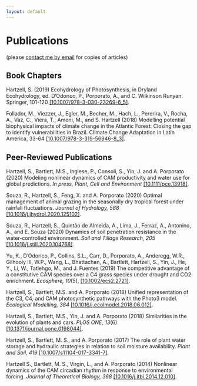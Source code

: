 ```yaml
---
layout: default
---
```


# Publications

(please [contact me by email](https://samhartz.github.io/contact) for copies of articles)

## Book Chapters 

Hartzell, S. (2019) Ecohydrology of Photosynthesis, in Dryland Ecohydrology, ed. D’Odorico, P., Porporato, A., and C. Wilkinson Runyan. Springer, 101-120 [[10.1007/978-3-030-23269-6_5]](https://doi.org/10.1007/978-3-030-23269-6_5).

Follador, M., Viezzer, J., Egler, M., Becher, M., Hach, L., Pererira, V., Rocha, A., Vaz, C., Viera, T., Amoni, M., and S. Hartzell (2018)  Modelling potential biophysical impacts of climate change in the Atlantic Forest: Closing the gap to identify vulnerabilities in Brazil. Climate Change Adaptation in Latin America, 33-64 [[10.1007/978-3-319-56946-8_3]](https://doi.org/10.1007/978-3-319-56946-8_3).

## Peer-Reviewed Publications

Hartzell, S., Bartlett, M.S., Inglese, P., Consoli, S., Yin, J. and A. Porporato (2020) Modeling nonlinear dynamics of CAM productivity and water use for global predictions. *In press, Plant, Cell and Environment* [[10.1111/pce.13918]](https://doi.org/10.1111/pce.13918).

Souza, R., Hartzell, S., Feng, X. and A. Porporato (2020) Optimal management of animal grazing in the seasonally dry tropical forest under rainfall fluctuations. *Journal of Hydrology, 588* [[10.1016/j.jhydrol.2020.125102]](https://doi.org/10.1016/j.jhydrol.2020.125102).

Souza, R., Hartzell, S., Quintão de Almeida, A., Lima, J., Ferraz, A., Antonino, A., and E. Souza (2020) Dynamics of soil penetration resistance in the water-controlled environment. *Soil and Tillage Research, 205* [[10.1016/j.still.2020.104768]](https://doi.org/10.1016/j.still.2020.104768).

Yu, K., D’Odorico, P., Collins, S.L., Carr, D., Porporato, A., Anderegg, W.R., Gilhooly III, W.P., Wang, L., Bhattachan, A., Bartlett,  Hartzell, S., Yin, J., He, Y., Li, W., Tatlehgo, M., and J. Fuentes (2019) The competitive advantage of a constitutive CAM species over a C4 grass species under drought and CO2 enrichment. *Ecosphere, 10*(5), [[10.1002/ecs2.2721]](https://doi.org/10.1002/ecs2.2721).

Hartzell, S., Bartlett, M.S. and A. Porporato (2018) Unified representation of the C3, C4, and CAM photosynthetic pathways with the Photo3 model. *Ecological Modelling, 384* [[10.1016/j.ecolmodel.2018.06.012]](https://doi.org/10.1016/j.ecolmodel.2018.06.012).

Hartzell, S., Bartlett, M.S., Yin, J. and A. Porporato (2018) Similarities in the evolution of plants and cars. *PLOS ONE, 13*(6) [[10.1371/journal.pone.0198044]](https://doi.org/10.1371/journal.pone.0198044).

Hartzell, S., Bartlett, M. S., and A. Porporato (2017) The role of plant water storage and hydraulic strategies in relation to soil moisture availability. *Plant and Soil, 419* [[10.1007/s11104-017-3341-7]](https://doi.org/10.1007/s11104-017-3341-7).

Hartzell S., Bartlett, M. S., Virgin, L., and A. Porporato (2014) Nonlinear dynamics of the CAM circadian rhythm in response to environmental forcing. *Journal of Theoretical Biology, 368* [[10.1016/j.jtbi.2014.12.010]](https://doi.org/10.1016/j.jtbi.2014.12.010).

